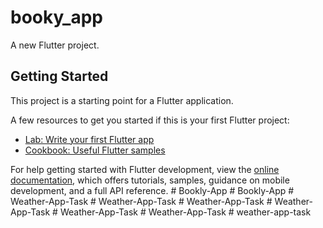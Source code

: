 # booky_app

A new Flutter project.

## Getting Started

This project is a starting point for a Flutter application.

A few resources to get you started if this is your first Flutter project:

- [Lab: Write your first Flutter app](https://docs.flutter.dev/get-started/codelab)
- [Cookbook: Useful Flutter samples](https://docs.flutter.dev/cookbook)

For help getting started with Flutter development, view the
[online documentation](https://docs.flutter.dev/), which offers tutorials,
samples, guidance on mobile development, and a full API reference.
#   B o o k l y - A p p  
 #   B o o k l y - A p p  
 #   W e a t h e r - A p p - T a s k  
 #   W e a t h e r - A p p - T a s k  
 #   W e a t h e r - A p p - T a s k  
 #   W e a t h e r - A p p - T a s k  
 #   W e a t h e r - A p p - T a s k  
 #   W e a t h e r - A p p - T a s k  
 #   w e a t h e r - a p p - t a s k  
 